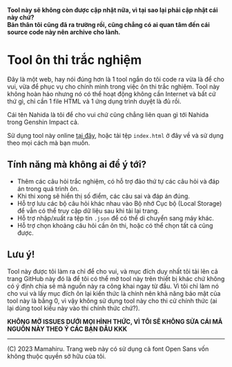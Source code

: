 **Tool này sẽ không còn được cập nhật nữa, vì tại sao lại phải cập nhật cái này chứ?<br>Bản thân tôi cũng đã ra trường rồi, cũng chẳng có ai quan tâm đến cái source code này nên archive cho lành.**

# Tool ôn thi trắc nghiệm

Đây là một web, hay nói đúng hơn là 1 tool ngắn do tôi code ra vừa là để cho vui, vừa để phục vụ cho chính mình trong việc ôn thi trắc nghiệm. Tool này không hoàn hảo nhưng nó có thể hoạt động không cần Internet và bất cứ thứ gì, chỉ cần 1 file HTML và 1 ứng dụng trình duyệt là đủ rồi.

Cái tên Nahida là tôi để cho vui chứ cũng chẳng liên quan gì tới Nahida trong Genshin Impact cả.

Sử dụng tool này online [tại đây](https://powaipichori.github.io/Nahida), hoặc tải tệp `index.html` ở đây về và sử dụng theo mọi cách mà bạn muốn.

## Tính năng mà không ai để ý tới?

* Thêm các câu hỏi trắc nghiệm, có hỗ trợ đảo thứ tự các câu hỏi và đáp án trong quá trình ôn.
* Khi thi xong sẽ hiển thị số điểm, các câu sai và đáp án đúng.
* Hỗ trợ lưu các bộ câu hỏi khác nhau vào Bộ nhớ Cục bộ (Local Storage) để vẫn có thể truy cập dữ liệu sau khi tải lại trang.
* Hỗ trợ nhập/xuất ra tệp tin `.json` để có thể di chuyển sang máy khác.
* Hỗ trợ chọn khoảng câu hỏi cần ôn thi, hoặc có thể chọn tất cả cũng được.

## Lưu ý!

Tool này được tôi làm ra chỉ để cho vui, và mục đích duy nhất tôi tải lên cả trang GitHub này đó là để tôi có thể mở tool này trên thiết bị khác chứ không có ý định chia sẻ mã nguồn này ra công khai ngay từ đầu. Vì tôi chỉ làm nó cho vui và lấy mục đích ôn lại kiến thức là chính nên khả năng bảo mật của tool này là bằng 0, vì vậy không sử dụng tool này cho thi cử chính thức (ai lại dùng tool kiểu này vào thi chính thức chứ?).

**KHÔNG MỞ ISSUES DƯỚI MỌI HÌNH THỨC, VÌ TÔI SẼ KHÔNG SỬA CÁI MÃ NGUỒN NÀY THEO Ý CÁC BẠN ĐÂU KKK**

---

(C) 2023 Mamahiru. Trang web này có sử dụng cả font Open Sans vốn không thuộc quyền sở hữu của tôi.
